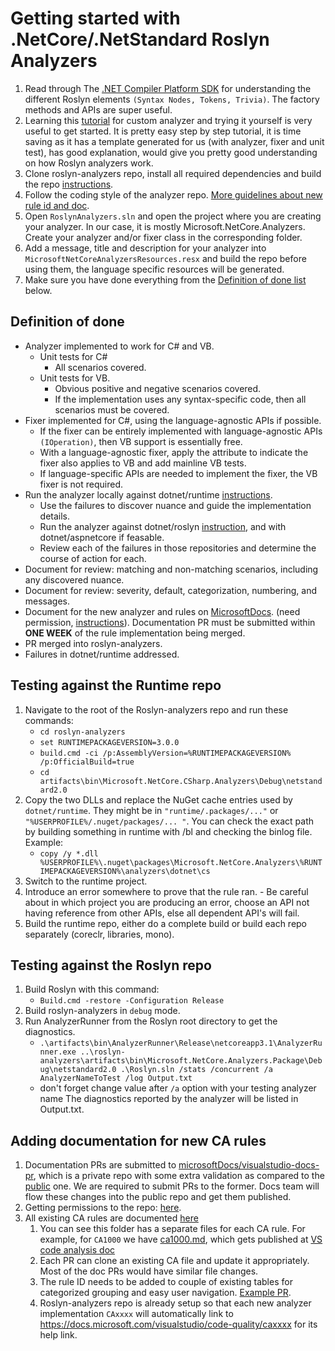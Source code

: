 # Getting started with .NetCore/.NetStandard Roslyn Analyzers

1. Read through The [.NET Compiler Platform SDK](https://docs.microsoft.com/en-us/dotnet/csharp/roslyn-sdk/) for understanding the different Roslyn elements `(Syntax Nodes, Tokens, Trivia)`. The factory methods and APIs are super useful.  
2. Learning this [tutorial](https://docs.microsoft.com/en-us/dotnet/csharp/roslyn-sdk/tutorials/how-to-write-csharp-analyzer-code-fix) for custom analyzer and trying it yourself is very useful to get started. It is pretty easy step by step tutorial, it is time saving as it has a template generated for us (with analyzer, fixer and unit test), has good explanation, would give you pretty good understanding on how Roslyn analyzers work. 
3. Clone roslyn-analyzers repo, install all required dependencies and build the repo [instructions](https://github.com/dotnet/roslyn-analyzers#getting-started). 
4. Follow the coding style of the analyzer repo. [More guidelines about new rule id and doc](https://github.com/dotnet/roslyn-analyzers/blob/master/GuidelinesForNewRules.md). 
5. Open `RoslynAnalyzers.sln` and open the project where you are creating your analyzer. In our case, it is mostly Microsoft.NetCore.Analyzers. Create your analyzer and/or fixer class in the corresponding folder.  
6. Add a message, title and description for your analyzer into `MicrosoftNetCoreAnalyzersResources.resx` and build the repo before using them, the language specific resources will be generated. 
7. Make sure you have done everything from the [Definition of done list](#definition-of-done) below. 

## Definition of done 

- Analyzer implemented to work for C# and VB. 
	- Unit tests for C# 
		- All scenarios covered. 
	- Unit tests for VB. 
		- Obvious positive and negative scenarios covered. 
		- If the implementation uses any syntax-specific code, then all scenarios must be covered. 
- Fixer implemented for C#, using the language-agnostic APIs if possible. 
	- If the fixer can be entirely implemented with language-agnostic APIs `(IOperation)`, then VB support is essentially free. 
	- With a language-agnostic fixer, apply the attribute to indicate the fixer also applies to VB and add mainline VB tests. 
	- If language-specific APIs are needed to implement the fixer, the VB fixer is not required. 
- Run the analyzer locally against dotnet/runtime [instructions](#Testing-against-the-Runtime-repo). 
	- Use the failures to discover nuance and guide the implementation details. 
	- Run the analyzer against dotnet/roslyn [instruction](#Testing-against-the-Roslyn-repo), and with dotnet/aspnetcore if feasable. 
	- Review each of the failures in those repositories and determine the course of action for each. 
- Document for review: matching and non-matching scenarios, including any discovered nuance. 
- Document for review: severity, default, categorization, numbering, and messages. 
- Document for the new analyzer and rules on [MicrosoftDocs](https://github.com/microsoftDocs/visualstudio-docs-pr/). (need permission, [instructions](#Adding-documentation-for-new-CA-rules)). Documentation PR must be submitted within **ONE WEEK** of the rule implementation being merged. 
- PR merged into roslyn-analyzers. 
- Failures in dotnet/runtime addressed. 

## Testing against the Runtime repo 

1. Navigate to the root of the Roslyn-analyzers repo and run these commands: 
	- `cd roslyn-analyzers` 
	- `set RUNTIMEPACKAGEVERSION=3.0.0` 
	- `build.cmd -ci /p:AssemblyVersion=%RUNTIMEPACKAGEVERSION% /p:OfficialBuild=true`
	- `cd artifacts\bin\Microsoft.NetCore.CSharp.Analyzers\Debug\netstandard2.0` 
2. Copy the two DLLs and replace the NuGet cache entries used by `dotnet/runtime`. They might be in `"runtime/.packages/..."` or `"%USERPROFILE%/.nuget/packages/... "`. You can check the exact path by building something in runtime with /bl and checking the binlog file. Example: 
	- `copy /y *.dll %USERPROFILE%\.nuget\packages\Microsoft.NetCore.Analyzers\%RUNTIMEPACKAGEVERSION%\analyzers\dotnet\cs` 
3.    Switch to the runtime project. 
4.    Introduce an error somewhere to prove that the rule ran. 
	- Be careful about in which project you are producing an error, choose an API not having reference from other APIs, else all dependent API's will fail. 
5. Build the runtime repo, either do a complete build or build each repo separately (coreclr, libraries, mono). 

## Testing against the Roslyn repo 

1. Build Roslyn with this command: 
	- `Build.cmd -restore -Configuration Release`
2. Build roslyn-analyzers in `debug` mode. 
3. Run AnalyzerRunner from the Roslyn root directory to get the diagnostics. 
	- `.\artifacts\bin\AnalyzerRunner\Release\netcoreapp3.1\AnalyzerRunner.exe ..\roslyn-analyzers\artifacts\bin\Microsoft.NetCore.Analyzers.Package\Debug\netstandard2.0 .\Roslyn.sln /stats /concurrent /a AnalyzerNameToTest /log Output.txt` 
	- don't forget change value after `/a` option with your testing analyzer name
The diagnostics reported by the analyzer will be listed in Output.txt. 

## Adding documentation for new CA rules 

1. Documentation PRs are submitted to [microsoftDocs/visualstudio-docs-pr](https://github.com/microsoftDocs/visualstudio-docs-pr/), which is a private repo with some extra validation as compared to the [public](https://github.com/microsoftDocs/visualstudio-docs) one. We are required to submit PRs to the former. Docs team will flow these changes into the public repo and get them published. 
2. Getting permissions to the repo: [here](https://repos.opensource.microsoft.com/MicrosoftDocs). 
3. All existing CA rules are documented [here](https://github.com/MicrosoftDocs/visualstudio-docs-pr/tree/master/docs/code-quality) 
	1. You can see this folder has a separate files for each CA rule. For example, for `CA1000` we have [ca1000.md](https://github.com/MicrosoftDocs/visualstudio-docs-pr/blob/master/docs/code-quality/ca1000.md), which gets published at [VS code analysis doc](https://docs.microsoft.com/visualstudio/code-quality/ca1000) 
	2. Each PR can clone an existing CA file and update it appropriately. Most of the doc PRs would have similar file changes. 
	3. The rule ID needs to be added to couple of existing tables for categorized grouping and easy user navigation. [Example PR](https://github.com/MicrosoftDocs/visualstudio-docs-pr/pull/5405/files).
	4. Roslyn-analyzers repo is already setup so that each new analyzer implementation `CAxxxx` will automatically link to https://docs.microsoft.com/visualstudio/code-quality/caxxxx for its help link. 